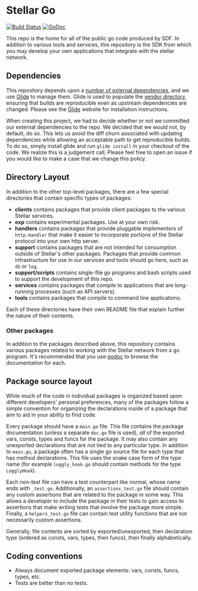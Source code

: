 # Stellar Go 
[![Build Status](https://travis-ci.org/stellar/go.svg?branch=master)](https://travis-ci.org/stellar/go) 
[![GoDoc](https://godoc.org/bullioncoin.githost.io/development/go?status.svg)](https://godoc.org/bullioncoin.githost.io/development/go)

This repo is the home for all of the public go code produced by SDF.  In addition to various tools and services, this repository is the SDK from which you may develop your own applications that integrate with the stellar network.

## Dependencies

This repository depends upon a [number of external dependencies](./glide.yaml), and we use [Glide](https://glide.sh/) to manage them.  Glide is used to populate the [vendor directory](http://glide.readthedocs.io/en/latest/vendor/), ensuring that builds are reproducible even as upstream dependencies are changed. Please see the [Glide](http://glide.sh/) website for installation instructions.

When creating this project, we had to decide whether or not we committed our external dependencies to the repo.  We decided that we would not, by default, do so.  This lets us avoid the diff churn associated with updating dependencies while allowing an acceptable path to get reproducible builds.  To do so, simply install glide and run `glide install` in your checkout of the code.  We realize this is a judgement call; Please feel free to open an issue if you would like to make a case that we change this policy.


## Directory Layout

In addition to the other top-level packages, there are a few special directories that contain specific types of packages:

* **clients** contains packages that provide client packages to the various Stellar services.
* **exp** contains experimental packages.  Use at your own risk.
* **handlers** contains packages that provide pluggable implementors of `http.Handler` that make it easier to incorporate portions of the Stellar protocol into your own http server. 
* **support** contains packages that are not intended for consumption outside of Stellar's other packages.  Packages that provide common infrastructure for use in our services and tools should go here, such as `db` or `log`. 
* **support/scripts** contains single-file go programs and bash scripts used to support the development of this repo. 
* **services** contains packages that compile to applications that are long-running processes (such as API servers).
* **tools** contains packages that compile to command line applications.

Each of these directories have their own README file that explain further the nature of their contents.

### Other packages

In addition to the packages described above, this repository contains various packages related to working with the Stellar network from a go program.  It's recommended that you use [godoc](https://godoc.org/bullioncoin.githost.io/development/go#pkg-subdirectories) to browse the documentation for each.


## Package source layout

While much of the code in individual packages is organized based upon different developers' personal preferences, many of the packages follow a simple convention for organizing the declarations inside of a package that aim to aid in your ability to find code.

Every package should have a `main.go` file.  This file contains the package documentation (unless a separate `doc.go` file is used), _all_ of the exported vars, consts, types and funcs for the package.  It may also contain any unexported declarations that are not tied to any particular type.  In addition to `main.go`, a package often has a single go source file for each type that has method declarations.  This file uses the snake case form of the type name (for example `loggly_hook.go` should contain methods for the type `LogglyHook`).

Each non-test file can have a test counterpart like normal, whose name ends with `_test.go`.  Additionally, an `assertions_test.go` file should contain any custom assertions that are related to the package in some way.  This allows a developer to include the package in their tests to gain access to assertions that make writing tests that involve the package more simple.  Finally, a `helpers_test.go` file can contain test utility functions that are not necessarily custom assertions.

Generally, file contents are sorted by exported/unexported, then declaration type  (ordered as consts, vars, types, then funcs), then finally alphabetically.


## Coding conventions

- Always document exported package elements: vars, consts, funcs, types, etc.
- Tests are better than no tests.